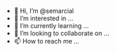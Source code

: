 - 👋 Hi, I’m @semarcial
- 👀 I’m interested in ...
- 🌱 I’m currently learning ...
- 💞️ I’m looking to collaborate on ...
- 📫 How to reach me ...

<!---
semarcial/semarcial is a ✨ special ✨ repository because its `README.md` (this file) appears on your GitHub profile.
You can click the Preview link to take a look at your changes.
--->
